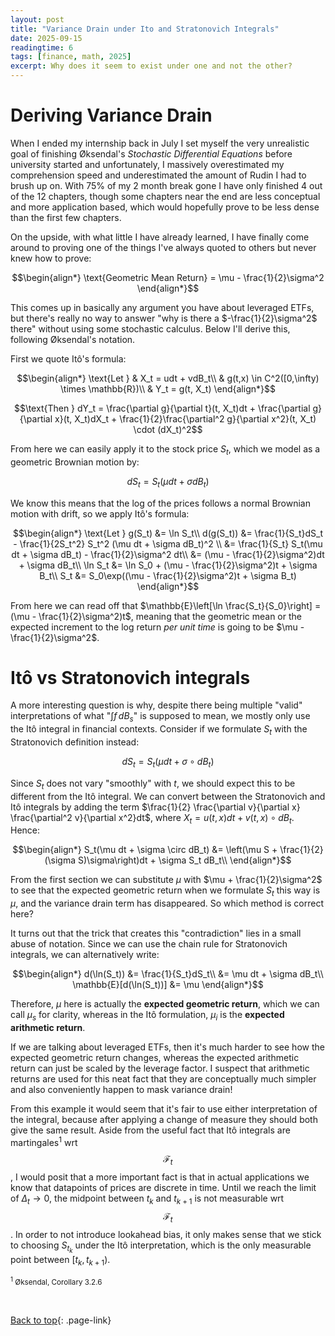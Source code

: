 ```yaml
---
layout: post
title: "Variance Drain under Ito and Stratonovich Integrals"
date: 2025-09-15
readingtime: 6
tags: [finance, math, 2025]
excerpt: Why does it seem to exist under one and not the other?
---
```


# Deriving Variance Drain

When I ended my internship back in July I set myself the very unrealistic goal of finishing &Oslash;ksendal's <i>Stochastic Differential Equations</i> before university started and unfortunately, I massively overestimated my comprehension speed and underestimated the amount of Rudin I had to brush up on. With 75% of my 2 month break gone I have only finished 4 out of the 12 chapters, though some chapters near the end are less conceptual and more application based, which would hopefully prove to be less dense than the first few chapters.

On the upside, with what little I have already learned, I have finally come around to proving one of the things I've always quoted to others but never knew how to prove:

$$\begin{align*}
\text{Geometric Mean Return} = \mu - \frac{1}{2}\sigma^2
\end{align*}$$

This comes up in basically any argument you have about leveraged ETFs, but there's really no way to answer "why is there a $-\frac{1}{2}\sigma^2$ there" without using some stochastic calculus. Below I'll derive this, following &Oslash;ksendal's notation.

First we quote It&ocirc;'s formula:

$$\begin{align*}
\text{Let } & X_t = udt + vdB_t\\
& g(t,x) \in C^2([0,\infty) \times \mathbb{R})\\
& Y_t  = g(t, X_t)
\end{align*}$$

$$\text{Then } dY_t = \frac{\partial g}{\partial t}(t, X_t)dt + \frac{\partial g}{\partial x}(t, X_t)dX_t + \frac{1}{2}\frac{\partial^2 g}{\partial x^2}(t, X_t) \cdot (dX_t)^2$$

From here we can easily apply it to the stock price $S_t$, which we model as a geometric Brownian motion by:

$$dS_t = S_t(\mu dt + \sigma dB_t)$$

We know this means that the log of the prices follows a normal Brownian motion with drift, so we apply It&ocirc;'s formula:

$$\begin{align*}
\text{Let } g(S_t) &= \ln S_t\\
d(g(S_t)) &= \frac{1}{S_t}dS_t - \frac{1}{2S_t^2} S_t^2 (\mu dt + \sigma dB_t)^2 \\
&= \frac{1}{S_t} S_t(\mu dt + \sigma dB_t) - \frac{1}{2}\sigma^2 dt\\
&= (\mu - \frac{1}{2}\sigma^2)dt + \sigma dB_t\\
\ln S_t &= \ln S_0 + (\mu - \frac{1}{2}\sigma^2)t + \sigma B_t\\
S_t &= S_0\exp((\mu - \frac{1}{2}\sigma^2)t + \sigma B_t)
\end{align*}$$

From here we can read off that $\mathbb{E}\left[\ln \frac{S_t}{S_0}\right] = (\mu - \frac{1}{2}\sigma^2)t$, meaning that the geometric mean or the expected increment to the log return <i>per unit time</i> is going to be $\mu - \frac{1}{2}\sigma^2$.

# It&ocirc; vs Stratonovich integrals

A more interesting question is why, despite there being multiple "valid" interpretations of what "$\int f\,dB_s$" is supposed to mean, we mostly only use the It&ocirc; integral in financial contexts. Consider if we formulate $S_t$ with the Stratonovich definition instead:

$$dS_t = S_t(\mu dt + \sigma \circ dB_t)$$

Since $S_t$ does not vary "smoothly" with $t$, we should expect this to be different from the It&ocirc; integral. We can convert between the Stratonovich and It&ocirc; integrals by adding the term $\frac{1}{2} \frac{\partial v}{\partial x} \frac{\partial^2 v}{\partial x^2}dt$, where $X_t = u(t,x)dt + v(t,x) \circ dB_t$. Hence:

$$\begin{align*}
S_t(\mu dt + \sigma \circ dB_t) &= \left(\mu S + \frac{1}{2}(\sigma S)\sigma\right)dt + \sigma S_t dB_t\\
\end{align*}$$

From the first section we can substitute $\mu$ with $\mu + \frac{1}{2}\sigma^2$ to see that the expected geometric return when we formulate $S_t$ this way is $\mu$, and the variance drain term has disappeared. So which method is correct here?

It turns out that the trick that creates this "contradiction" lies in a small abuse of notation. Since we can use the chain rule for Stratonovich integrals, we can alternatively write:

$$\begin{align*}
d(\ln(S_t)) &= \frac{1}{S_t}dS_t\\
&= \mu dt + \sigma dB_t\\
\mathbb{E}[d(\ln(S_t))] &= \mu
\end{align*}$$

Therefore, $\mu$ here is actually the <b>expected geometric return</b>, which we can call $\mu_s$ for clarity, whereas in the It&ocirc; formulation, $\mu_i$ is the <b>expected arithmetic return</b>.

If we are talking about leveraged ETFs, then it's much harder to see how the expected geometric return changes, whereas the expected arithmetic return can just be scaled by the leverage factor. I suspect that arithmetic returns are used for this neat fact that they are conceptually much simpler and also conveniently happen to mask variance drain!

From this example it would seem that it's fair to use either interpretation of the integral, because after applying a change of measure they should both give the same result. Aside from the useful fact that It&ocirc; integrals are martingales<sup>1</sup> wrt  $$\mathcal{F}_{t}$$, I would posit that a more important fact is that in actual applications we know that datapoints of prices are discrete in time. Until we reach the limit of $\Delta_{t} \rightarrow 0$, the midpoint between $t_{k}$ and $t_{k+1}$ is not measurable wrt $$\mathcal{F}_{t}$$. In order to not introduce lookahead bias, it only makes sense that we stick to choosing $S_{t_{k}}$ under the It&ocirc; interpretation, which is the only measurable point between $[t_{k}, t_{k+1})$.

<small><sup>1</sup> &Oslash;ksendal, Corollary 3.2.6</small>

&nbsp;&nbsp;

[<u>Back to top</u>](#){: .page-link}